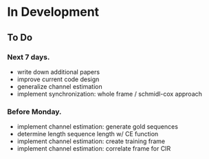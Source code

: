 # In Development

## To Do

### Next 7 days.

- write down additional papers
- improve current code design
- generalize channel estimation
- implement synchronization: whole frame / schmidl-cox approach

### Before Monday.

- implement channel estimation: generate gold sequences
- determine length sequence length w/ CE function
- implement channel estimation: create training frame
- implement channel estimation: correlate frame for CIR
